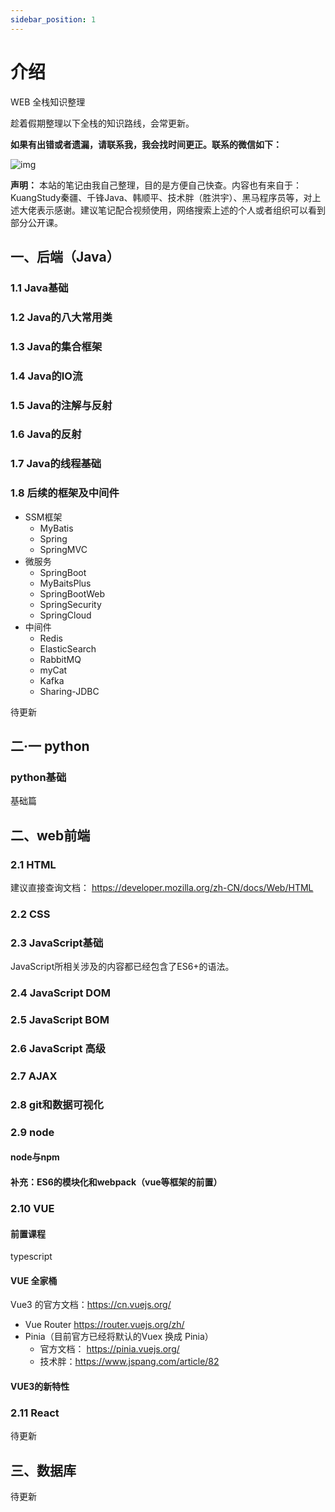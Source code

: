 ```yaml
---
sidebar_position: 1
---
```


# 介绍
<!--# WEB 全栈知识整理-->

WEB 全栈知识整理

趁着假期整理以下全栈的知识路线，会常更新。

**如果有出错或者遗漏，请联系我，我会找时间更正。联系的微信如下：**

![img](https://img.up.cdn.nahida.cn/2022/02/qrcode_for_gh_2988c64a4cf1_258.jpg)

**声明：**
本站的笔记由我自己整理，目的是方便自己快查。内容也有来自于：KuangStudy秦疆、千锋Java、韩顺平、技术胖（胜洪宇）、黑马程序员等，对上述大佬表示感谢。建议笔记配合视频使用，网络搜索上述的个人或者组织可以看到部分公开课。

## 一、后端（Java）

### 1.1 Java基础

### 1.2 Java的八大常用类


### 1.3 Java的集合框架

### 1.4 Java的IO流

### 1.5 Java的注解与反射

### 1.6 Java的反射

### 1.7 Java的线程基础

### 1.8 后续的框架及中间件

- SSM框架
  - MyBatis
  - Spring
  - SpringMVC
- 微服务
  - SpringBoot
  - MyBaitsPlus
  - SpringBootWeb
  - SpringSecurity
  - SpringCloud
- 中间件
  - Redis
  - ElasticSearch
  - RabbitMQ
  - myCat
  - Kafka
  - Sharing-JDBC

待更新

## 二·一 python

### python基础  

基础篇

## 二、web前端

### 2.1 HTML

建议直接查询文档： <https://developer.mozilla.org/zh-CN/docs/Web/HTML>

### 2.2 CSS

### 2.3 JavaScript基础

JavaScript所相关涉及的内容都已经包含了ES6+的语法。

### 2.4 JavaScript DOM

### 2.5 JavaScript BOM

### 2.6 JavaScript 高级

### 2.7 AJAX

### 2.8 git和数据可视化

### 2.9 node

#### node与npm

#### 补充：ES6的模块化和webpack（vue等框架的前置）

### 2.10 VUE

#### 前置课程

typescript 

#### VUE 全家桶

Vue3 的官方文档：<https://cn.vuejs.org/>

- Vue Router <https://router.vuejs.org/zh/>
- Pinia（目前官方已经将默认的Vuex 换成 Pinia）
  - 官方文档： <https://pinia.vuejs.org/>
  - 技术胖：<https://www.jspang.com/article/82>

#### VUE3的新特性  

### 2.11 React

待更新

## 三、数据库

待更新

